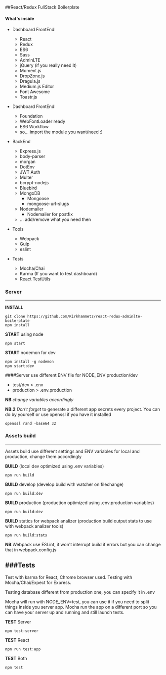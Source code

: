 ##React/Redux FullStack Boilerplate

#### What's inside

- Dashboard FrontEnd
  - React
  - Redux
  - ES6
  - Sass
  - AdminLTE
  - jQuery (if you really need it)
  - Moment.js
  - DropZone.js
  - Dragula.js
  - Medium.js Editor
  - Font Awesome
  - Toastr.js

- Dashboard FrontEnd
  - Foundation
  - WebFontLoader ready
  - ES6 Workflow
  - so... import the module you want/need :)

- BackEnd
  - Express.js
  - body-parser
  - morgan
  - DotEnv
  - JWT Auth
  - Multer
  - bcrypt-nodejs
  - Bluebird
  - MongoDB
    - Mongoose
    - mongoose-url-slugs
  - Nodemailer
    - Nodemailer for postfix
  - ... add/remove what you need then

- Tools
  - Webpack
  - Gulp
  - eslint

- Tests
  - Mocha/Chai
  - Karma (If you want to test dashboard)
  - React TestUtils



### Server
------

**INSTALL**

    git clone https://github.com/Kirkhammetz/react-redux-adminlte-boilerplate
    npm install

**START** using node

    npm start

**START** nodemon for dev

    npm install -g nodemon
    npm start:dev



####Server use different ENV file for NODE_ENV production/dev


  - test/dev > .env
  - production > .env.production

__NB__ *change variables accordingly*

__NB.2__ _Don't forget_ to generate a different app secrets every project.
You can do by yourself or use openssl if you have it installed

    openssl rand -base64 32

### Assets build
------

Assets build use different settings and ENV variables for local and production,
change them accordingly

**BUILD** (local dev optimized using .env variables)

    npm run build

**BUILD** develop (develop build with watcher on filechange)

    npm run build:dev

**BUILD** production (production optimized using .env.production variables)

    npm run build:dev

**BUILD** statics for webpack analizer (production build output stats to use with webpack analizer tools)

    npm run build:stats


**NB** Webpack use ESLint, it won't interrupt build if errors but you can change that in webpack.config.js

###Tests
--------

Test with karma for React, Chrome browser used.
Testing with Mocha/Chai/Expect for Express.

Testing database different from production one, you can specify it in .env

Mocha will run with NODE_ENV=test, you can use it if you need to split things inside you server app.
Mocha run the app on a different port so you can have your server up and running and still launch tests.

**TEST** Server

    npm test:server

**TEST** React

    npm run test:app

**TEST** Both

    npm test
